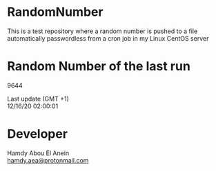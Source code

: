 # RandomNumber    
This is a test repository where a random number is pushed to a file automatically passwordless from a cron job in my Linux CentOS server    
# Random Number of the last run   
9644
      
Last update (GMT +1)    
12/16/20 02:00:01
# Developer    
Hamdy Abou El Anein   
hamdy.aea@protonmail.com
